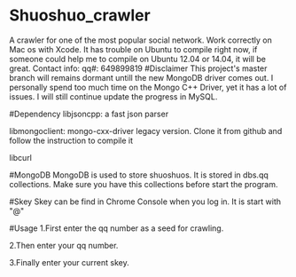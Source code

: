 # Shuoshuo_crawler
A crawler for one of the most popular social network. Work correctly on Mac os with Xcode.
It has trouble on Ubuntu to compile right now, if someone could help me to compile on Ubuntu 12.04 or 14.04, it will be great. Contact info: qq#: 649899819
#Disclaimer
This project's master branch will remains dormant untill the new MongoDB driver comes out. I personally spend too much time on the Mongo C++ Driver, yet it has a lot of issues. I will still continue update the progress in MySQL.

#Dependency
libjsoncpp: a fast json parser

libmongoclient: mongo-cxx-driver legacy version. Clone it from github and follow the instruction to compile it

libcurl

#MongoDB
MongoDB is used to store shuoshuos. It is stored in dbs.qq collections. Make sure you have this collections before start the program.

#Skey
Skey can be find in Chrome Console when you log in. It is start with "@"

#Usage
1.First enter the qq number as a seed for crawling.

2.Then enter your qq number.

3.Finally enter your current skey.
